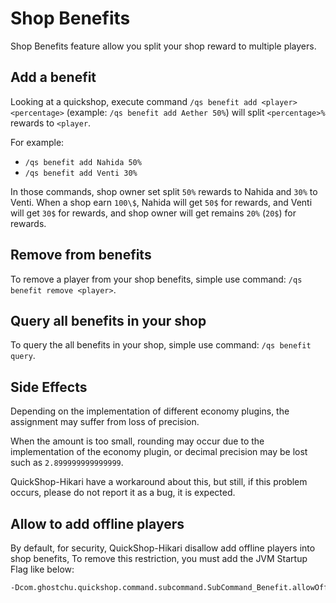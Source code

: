 # Shop Benefits

Shop Benefits feature allow you split your shop reward to multiple players.

## Add a benefit

Looking at a quickshop, execute command `/qs benefit add <player> <percentage>` (example: `/qs benefit add Aether 50%`) will split `<percentage>%` rewards to `<player`.  

For example:

* `/qs benefit add Nahida 50%`
* `/qs benefit add Venti 30%`

In those commands, shop owner set split `50%` rewards to Nahida and `30%` to Venti.
When a shop earn `100\$`, Nahida will get `50$` for rewards, and Venti will get `30$` for rewards, and shop owner will get remains `20%` (`20$`) for rewards.

## Remove from benefits

To remove a player from your shop benefits, simple use command: `/qs benefit remove <player>`.

## Query all benefits in your shop

To query the all benefits in your shop, simple use command: `/qs benefit query`.

## Side Effects

Depending on the implementation of different economy plugins, the assignment may suffer from loss of precision.

When the amount is too small, rounding may occur due to the implementation of the economy plugin, or decimal precision may be lost such as `2.899999999999999`.

QuickShop-Hikari have a workaround about this, but still, if this problem occurs, please do not report it as a bug, it is expected.

## Allow to add offline players

By default, for security, QuickShop-Hikari disallow add offline players into shop benefits, To remove this restriction, you must add the JVM Startup Flag like below:

```bash
-Dcom.ghostchu.quickshop.command.subcommand.SubCommand_Benefit.allowOffline=true
```
